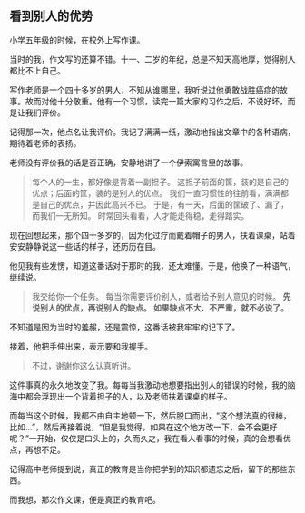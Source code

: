 ## 看到别人的优势

小学五年级的时候，在校外上写作课。

当时的我，作文写的还算不错。十一、二岁的年纪，总是不知天高地厚，觉得别人都比不上自己。

写作老师是一个四十多岁的男人，不知从谁哪里，我听说过他勇敢战胜癌症的故事。故而对他十分敬重。他有一个习惯，读完一篇大家的习作之后，不说好坏，而是让我们评价。

记得那一次，他点名让我评价。我记了满满一纸，激动地指出文章中的各种语病，期待着老师的表扬。

老师没有评价我的话是否正确，安静地讲了一个伊索寓言里的故事。

> 每个人的一生，都好像是背着一副担子。
> 这担子前面的筐，装的是自己的优点；后面的筐，装的是别人的优点。
> 我们一直习惯性的往前看，满满都是自己的优点，并因此高兴不已。
> 于是，有一天，后面的筐破了、漏了，而我们一无所知。
> 时常回头看看，人才能走得稳，走得踏实。

现在回想起来，那个四十多岁的，因为化过疗而戴着帽子的男人，扶着课桌，站着安安静静说这一些话的样子，还历历在目。

他见我有些发愣，知道这番话对于那时的我，还太难懂。于是，他换了一种语气，继续说。

> 我交给你一个任务。
> 每当你需要评价别人，或者给予别人意见的时候。
> **先说别人的优点，再说别人的缺点。**
> **如果缺点不大、不严重，就不必说了。**

不知道是因为当时的羞赧，还是震惊，这番话被我牢牢的记下了。

接着，他把手伸出来，表示要和我握手。

> 不过，谢谢你这么认真听讲。

这件事真的永久地改变了我。每每当我激动地想要指出别人的错误的时候，我的脑海中都会浮现出一个背着担子的人，以及老师扶着课桌的样子。

而每当这个时候，我都不由自主地顿一下，然后脱口而出，“这个想法真的很棒，比如...”，然后再接着说，“但是我觉得，如果在这个地方改一下，会不会更好呢？”一开始，仅仅是口头上的，久而久之，我在看人看事的时候，真的会想看优点，再想不足。

记得高中老师提到说，真正的教育是当你把学到的知识都遗忘之后，留下的那些东西。

而我想，那次作文课，便是真正的教育吧。